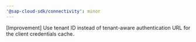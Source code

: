 ```yaml
---
'@sap-cloud-sdk/connectivity': minor
---
```


[Improvement] Use tenant ID instead of tenant-aware authentication URL for the client credentials cache.
